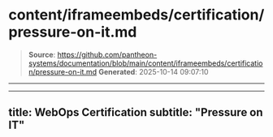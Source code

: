# content/iframeembeds/certification/pressure-on-it.md

> **Source**: https://github.com/pantheon-systems/documentation/blob/main/content/iframeembeds/certification/pressure-on-it.md
> **Generated**: 2025-10-14 09:07:10

---

---
title: WebOps Certification
subtitle: "Pressure on IT"
---

<Partial file="certification-guide/pressure-on-it.md" />
